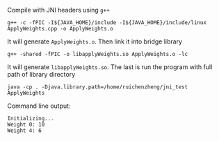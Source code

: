 
Compile with JNI headers using `g++`
```
g++ -c -fPIC -I${JAVA_HOME}/include -I${JAVA_HOME}/include/linux ApplyWeights.cpp -o ApplyWeights.o
```
It will generate `ApplyWeights.o`. Then link it into bridge library

```
g++ -shared -fPIC -o libapplyWeights.so ApplyWeights.o -lc
```
It will generate `libapplyWeights.so`. The last is run the program with full path of library directory
```
java -cp . -Djava.library.path=/home/ruichenzheng/jni_test ApplyWeights
```
Command line output:
```
Initializing...
Weight 0: 10
Weight 4: 6
```
